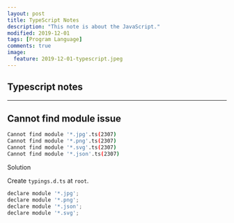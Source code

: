 ```yaml
---
layout: post
title: TypeScript Notes
description: "This note is about the JavaScript."
modified: 2019-12-01
tags: [Program Language]
comments: true
image:
  feature: 2019-12-01-typescript.jpeg
---
```


## Typescript notes

---

## Cannot find module issue

```bash
Cannot find module '*.jpg'.ts(2307)
Cannot find module '*.png'.ts(2307)
Cannot find module '*.svg'.ts(2307)
Cannot find module '*.json'.ts(2307)
```

Solution

Create `typings.d.ts` at `root`.

```javascript
declare module '*.jpg';
declare module '*.png';
declare module '*.json';
declare module '*.svg';
```
